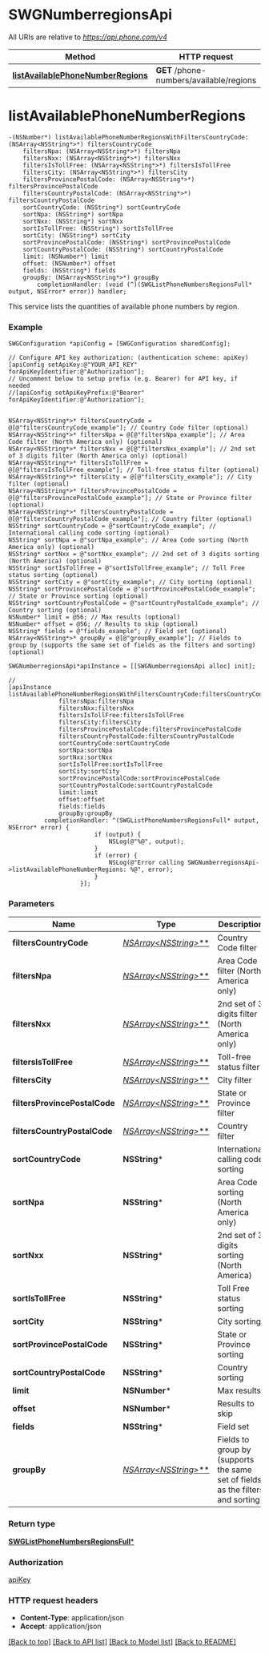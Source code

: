 # SWGNumberregionsApi

All URIs are relative to *https://api.phone.com/v4*

Method | HTTP request | Description
------------- | ------------- | -------------
[**listAvailablePhoneNumberRegions**](SWGNumberregionsApi.md#listavailablephonenumberregions) | **GET** /phone-numbers/available/regions | 


# **listAvailablePhoneNumberRegions**
```objc
-(NSNumber*) listAvailablePhoneNumberRegionsWithFiltersCountryCode: (NSArray<NSString*>*) filtersCountryCode
    filtersNpa: (NSArray<NSString*>*) filtersNpa
    filtersNxx: (NSArray<NSString*>*) filtersNxx
    filtersIsTollFree: (NSArray<NSString*>*) filtersIsTollFree
    filtersCity: (NSArray<NSString*>*) filtersCity
    filtersProvincePostalCode: (NSArray<NSString*>*) filtersProvincePostalCode
    filtersCountryPostalCode: (NSArray<NSString*>*) filtersCountryPostalCode
    sortCountryCode: (NSString*) sortCountryCode
    sortNpa: (NSString*) sortNpa
    sortNxx: (NSString*) sortNxx
    sortIsTollFree: (NSString*) sortIsTollFree
    sortCity: (NSString*) sortCity
    sortProvincePostalCode: (NSString*) sortProvincePostalCode
    sortCountryPostalCode: (NSString*) sortCountryPostalCode
    limit: (NSNumber*) limit
    offset: (NSNumber*) offset
    fields: (NSString*) fields
    groupBy: (NSArray<NSString*>*) groupBy
        completionHandler: (void (^)(SWGListPhoneNumbersRegionsFull* output, NSError* error)) handler;
```



This service lists the quantities of available phone numbers by region.

### Example 
```objc
SWGConfiguration *apiConfig = [SWGConfiguration sharedConfig];

// Configure API key authorization: (authentication scheme: apiKey)
[apiConfig setApiKey:@"YOUR_API_KEY" forApiKeyIdentifier:@"Authorization"];
// Uncomment below to setup prefix (e.g. Bearer) for API key, if needed
//[apiConfig setApiKeyPrefix:@"Bearer" forApiKeyIdentifier:@"Authorization"];


NSArray<NSString*>* filtersCountryCode = @[@"filtersCountryCode_example"]; // Country Code filter (optional)
NSArray<NSString*>* filtersNpa = @[@"filtersNpa_example"]; // Area Code filter (North America only) (optional)
NSArray<NSString*>* filtersNxx = @[@"filtersNxx_example"]; // 2nd set of 3 digits filter (North America only) (optional)
NSArray<NSString*>* filtersIsTollFree = @[@"filtersIsTollFree_example"]; // Toll-free status filter (optional)
NSArray<NSString*>* filtersCity = @[@"filtersCity_example"]; // City filter (optional)
NSArray<NSString*>* filtersProvincePostalCode = @[@"filtersProvincePostalCode_example"]; // State or Province filter (optional)
NSArray<NSString*>* filtersCountryPostalCode = @[@"filtersCountryPostalCode_example"]; // Country filter (optional)
NSString* sortCountryCode = @"sortCountryCode_example"; // International calling code sorting (optional)
NSString* sortNpa = @"sortNpa_example"; // Area Code sorting (North America only) (optional)
NSString* sortNxx = @"sortNxx_example"; // 2nd set of 3 digits sorting (North America) (optional)
NSString* sortIsTollFree = @"sortIsTollFree_example"; // Toll Free status sorting (optional)
NSString* sortCity = @"sortCity_example"; // City sorting (optional)
NSString* sortProvincePostalCode = @"sortProvincePostalCode_example"; // State or Province sorting (optional)
NSString* sortCountryPostalCode = @"sortCountryPostalCode_example"; // Country sorting (optional)
NSNumber* limit = @56; // Max results (optional)
NSNumber* offset = @56; // Results to skip (optional)
NSString* fields = @"fields_example"; // Field set (optional)
NSArray<NSString*>* groupBy = @[@"groupBy_example"]; // Fields to group by (supports the same set of fields as the filters and sorting) (optional)

SWGNumberregionsApi*apiInstance = [[SWGNumberregionsApi alloc] init];

// 
[apiInstance listAvailablePhoneNumberRegionsWithFiltersCountryCode:filtersCountryCode
              filtersNpa:filtersNpa
              filtersNxx:filtersNxx
              filtersIsTollFree:filtersIsTollFree
              filtersCity:filtersCity
              filtersProvincePostalCode:filtersProvincePostalCode
              filtersCountryPostalCode:filtersCountryPostalCode
              sortCountryCode:sortCountryCode
              sortNpa:sortNpa
              sortNxx:sortNxx
              sortIsTollFree:sortIsTollFree
              sortCity:sortCity
              sortProvincePostalCode:sortProvincePostalCode
              sortCountryPostalCode:sortCountryPostalCode
              limit:limit
              offset:offset
              fields:fields
              groupBy:groupBy
          completionHandler: ^(SWGListPhoneNumbersRegionsFull* output, NSError* error) {
                        if (output) {
                            NSLog(@"%@", output);
                        }
                        if (error) {
                            NSLog(@"Error calling SWGNumberregionsApi->listAvailablePhoneNumberRegions: %@", error);
                        }
                    }];
```

### Parameters

Name | Type | Description  | Notes
------------- | ------------- | ------------- | -------------
 **filtersCountryCode** | [**NSArray&lt;NSString*&gt;***](NSString*.md)| Country Code filter | [optional] 
 **filtersNpa** | [**NSArray&lt;NSString*&gt;***](NSString*.md)| Area Code filter (North America only) | [optional] 
 **filtersNxx** | [**NSArray&lt;NSString*&gt;***](NSString*.md)| 2nd set of 3 digits filter (North America only) | [optional] 
 **filtersIsTollFree** | [**NSArray&lt;NSString*&gt;***](NSString*.md)| Toll-free status filter | [optional] 
 **filtersCity** | [**NSArray&lt;NSString*&gt;***](NSString*.md)| City filter | [optional] 
 **filtersProvincePostalCode** | [**NSArray&lt;NSString*&gt;***](NSString*.md)| State or Province filter | [optional] 
 **filtersCountryPostalCode** | [**NSArray&lt;NSString*&gt;***](NSString*.md)| Country filter | [optional] 
 **sortCountryCode** | **NSString***| International calling code sorting | [optional] 
 **sortNpa** | **NSString***| Area Code sorting (North America only) | [optional] 
 **sortNxx** | **NSString***| 2nd set of 3 digits sorting (North America) | [optional] 
 **sortIsTollFree** | **NSString***| Toll Free status sorting | [optional] 
 **sortCity** | **NSString***| City sorting | [optional] 
 **sortProvincePostalCode** | **NSString***| State or Province sorting | [optional] 
 **sortCountryPostalCode** | **NSString***| Country sorting | [optional] 
 **limit** | **NSNumber***| Max results | [optional] 
 **offset** | **NSNumber***| Results to skip | [optional] 
 **fields** | **NSString***| Field set | [optional] 
 **groupBy** | [**NSArray&lt;NSString*&gt;***](NSString*.md)| Fields to group by (supports the same set of fields as the filters and sorting) | [optional] 

### Return type

[**SWGListPhoneNumbersRegionsFull***](SWGListPhoneNumbersRegionsFull.md)

### Authorization

[apiKey](../README.md#apiKey)

### HTTP request headers

 - **Content-Type**: application/json
 - **Accept**: application/json

[[Back to top]](#) [[Back to API list]](../README.md#documentation-for-api-endpoints) [[Back to Model list]](../README.md#documentation-for-models) [[Back to README]](../README.md)

